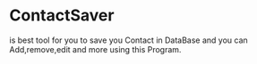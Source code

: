 # ContactSaver
is best tool  for you to save you Contact in DataBase and you can 
Add,remove,edit and more using this Program.
